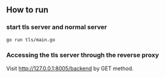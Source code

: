 ## How to run

### start tls server and normal server
```bash
go run tls/main.go
```

### Accessing the tls server through the reverse proxy

Visit http://127.0.0.1:8005/backend by GET method.
